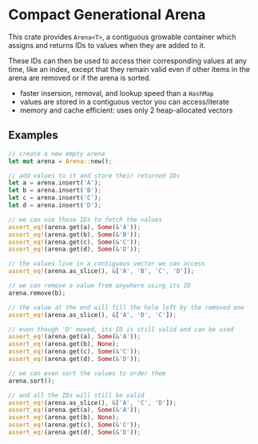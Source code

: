 # Compact Generational Arena

This crate provides `Arena<T>`, a contiguous growable container
which assigns and returns IDs to values when they are added to it.

These IDs can then be used to access their corresponding values at
any time, like an index, except that they remain valid even if other
items in the arena are removed or if the arena is sorted.

- faster insersion, removal, and lookup speed than a `HashMap`
- values are stored in a contiguous vector you can access/iterate
- memory and cache efficient: uses only 2 heap-allocated vectors

## Examples

```rust
// create a new empty arena
let mut arena = Arena::new();

// add values to it and store their returned IDs
let a = arena.insert('A');
let b = arena.insert('B');
let c = arena.insert('C');
let d = arena.insert('D');

// we can use those IDs to fetch the values
assert_eq!(arena.get(a), Some(&'A'));
assert_eq!(arena.get(b), Some(&'B'));
assert_eq!(arena.get(c), Some(&'C'));
assert_eq!(arena.get(d), Some(&'D'));

// the values live in a contiguous vector we can access
assert_eq!(arena.as_slice(), &['A', 'B', 'C', 'D']);

// we can remove a value from anywhere using its ID
arena.remove(b);

// the value at the end will fill the hole left by the removed one
assert_eq!(arena.as_slice(), &['A', 'D', 'C']);

// even though 'D' moved, its ID is still valid and can be used
assert_eq!(arena.get(a), Some(&'A'));
assert_eq!(arena.get(b), None);
assert_eq!(arena.get(c), Some(&'C'));
assert_eq!(arena.get(d), Some(&'D'));

// we can even sort the values to order them
arena.sort();

// and all the IDs will still be valid
assert_eq!(arena.as_slice(), &['A', 'C', 'D']);
assert_eq!(arena.get(a), Some(&'A'));
assert_eq!(arena.get(b), None);
assert_eq!(arena.get(c), Some(&'C'));
assert_eq!(arena.get(d), Some(&'D'));
```